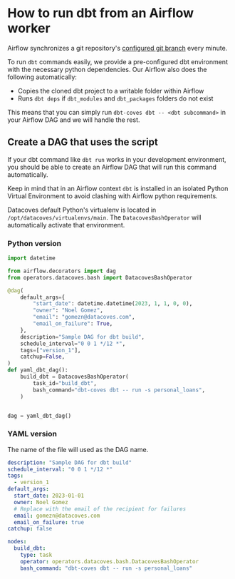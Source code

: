 # How to run dbt from an Airflow worker

Airflow synchronizes a git repository's <a href="/#/reference/admin-menu/environments" target="_blank" rel="noopener">configured git branch</a> every minute.

To run `dbt` commands easily, we provide a pre-configured dbt environment with the necessary python dependencies. Our Airflow also does the following automatically:

- Copies the cloned dbt project to a writable folder within Airflow
- Runs `dbt deps` if `dbt_modules` and `dbt_packages` folders do not exist

This means that you can simply run `dbt-coves dbt -- <dbt subcommand>` in your Airflow DAG and we will handle the rest.

## Create a DAG that uses the script

If your dbt command like `dbt run` works in your development environment, you should be able to create an Airflow DAG that will run this command automatically.

Keep in mind that in an Airflow context `dbt` is installed in an isolated Python Virtual Environment to avoid clashing with Airflow python requirements.

Datacoves default Python's virtualenv is located in `/opt/datacoves/virtualenvs/main`. The `DatacovesBashOperator` will automatically activate that environment.

### Python version

```python
import datetime

from airflow.decorators import dag
from operators.datacoves.bash import DatacovesBashOperator

@dag(
    default_args={
        "start_date": datetime.datetime(2023, 1, 1, 0, 0),
        "owner": "Noel Gomez",
        "email": "gomezn@datacoves.com",
        "email_on_failure": True,
    },
    description="Sample DAG for dbt build",
    schedule_interval="0 0 1 */12 *",
    tags=["version_1"],
    catchup=False,
)
def yaml_dbt_dag():
    build_dbt = DatacovesBashOperator(
        task_id="build_dbt",
        bash_command="dbt-coves dbt -- run -s personal_loans",
    )


dag = yaml_dbt_dag()
```

### YAML version
The name of the file will used as the DAG name. 

```yaml
description: "Sample DAG for dbt build"
schedule_interval: "0 0 1 */12 *"
tags:
  - version_1
default_args:
  start_date: 2023-01-01
  owner: Noel Gomez
  # Replace with the email of the recipient for failures
  email: gomezn@datacoves.com
  email_on_failure: true
catchup: false

nodes:
  build_dbt:
    type: task
    operator: operators.datacoves.bash.DatacovesBashOperator
    bash_command: "dbt-coves dbt -- run -s personal_loans"
```

